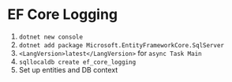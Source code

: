 # EF Core Logging

1. `dotnet new console`
2. `dotnet add package Microsoft.EntityFrameworkCore.SqlServer`
3. `<LangVersion>latest</LangVersion>` for `async Task Main`
4. `sqllocaldb create ef_core_logging`
5. Set up entities and DB context
